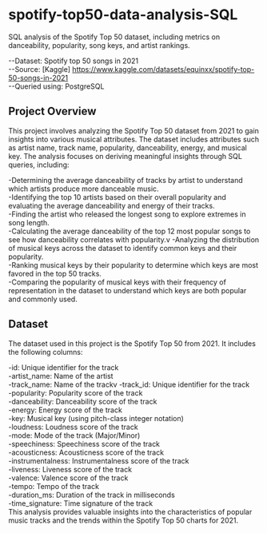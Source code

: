 # spotify-top50-data-analysis-SQL
SQL analysis of the Spotify Top 50 dataset, including metrics on danceability, popularity, song keys, and artist rankings.<br>

--Dataset: Spotify top 50 songs in 2021 <br>
--Source: [Kaggle] https://www.kaggle.com/datasets/equinxx/spotify-top-50-songs-in-2021 <br>
--Queried using: PostgreSQL<br>


## Project Overview
This project involves analyzing the Spotify Top 50 dataset from 2021 to gain insights into various musical attributes. The dataset includes attributes such as artist name, track name, popularity, danceability, energy, and musical key. The analysis focuses on deriving meaningful insights through SQL queries, including: <br>

-Determining the average danceability of tracks by artist to understand which artists produce more danceable music.<br>
-Identifying the top 10 artists based on their overall popularity and evaluating the average danceability and energy of their tracks.<br>
-Finding the artist who released the longest song to explore extremes in song length.<br>
-Calculating the average danceability of the top 12 most popular songs to see how danceability correlates with popularity.v
-Analyzing the distribution of musical keys across the dataset to identify common keys and their popularity.<br>
-Ranking musical keys by their popularity to determine which keys are most favored in the top 50 tracks.<br>
-Comparing the popularity of musical keys with their frequency of representation in the dataset to understand which keys are both popular and commonly used.<br>
## Dataset
The dataset used in this project is the Spotify Top 50 from 2021. It includes the following columns:<br>

-id: Unique identifier for the track<br>
-artist_name: Name of the artist<br>
-track_name: Name of the trackv
-track_id: Unique identifier for the track<br>
-popularity: Popularity score of the track<br>
-danceability: Danceability score of the track<br>
-energy: Energy score of the track<br>
-key: Musical key (using pitch-class integer notation)<br>
-loudness: Loudness score of the track<br>
-mode: Mode of the track (Major/Minor)<br>
-speechiness: Speechiness score of the track<br>
-acousticness: Acousticness score of the track<br>
-instrumentalness: Instrumentalness score of the track<br>
-liveness: Liveness score of the track<br>
-valence: Valence score of the track<br>
-tempo: Tempo of the track<br>
-duration_ms: Duration of the track in milliseconds<br>
-time_signature: Time signature of the track<br>
This analysis provides valuable insights into the characteristics of popular music tracks and the trends within the Spotify Top 50 charts for 2021.
